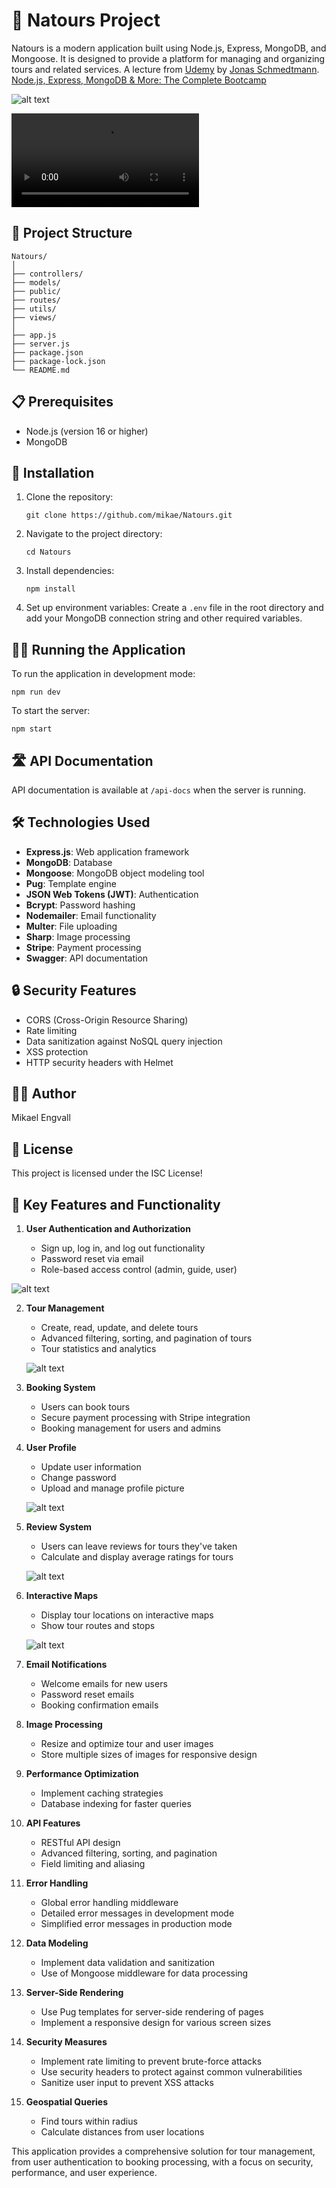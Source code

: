 # 🌄 Natours Project

Natours is a modern application built using Node.js, Express, MongoDB, and Mongoose. It is designed to provide a platform for managing and organizing tours and related services.
A lecture from [Udemy](https://www.udemy.com/) by [Jonas Schmedtmann](https://jonas.io/).
[Node.js, Express, MongoDB & More: The Complete Bootcamp](https://www.udemy.com/course/nodejs-express-mongodb-bootcamp/?couponCode=ST12MT122624)

![alt text](image-1.png)

<video controls src="20241226-0203-40.2335914.mp4" title="Title"></video>

## 📁 Project Structure

```
Natours/
│
├── controllers/
├── models/
├── public/
├── routes/
├── utils/
├── views/
│
├── app.js
├── server.js
├── package.json
├── package-lock.json
└── README.md
```

## 📋 Prerequisites

- Node.js (version 16 or higher)
- MongoDB

## 🚀 Installation

1. Clone the repository:

   ```
   git clone https://github.com/mikae/Natours.git
   ```

2. Navigate to the project directory:

   ```
   cd Natours
   ```

3. Install dependencies:

   ```
   npm install
   ```

4. Set up environment variables:
   Create a `.env` file in the root directory and add your MongoDB connection string and other required variables.

## 🏃‍♂️ Running the Application

To run the application in development mode:

```
npm run dev
```

To start the server:

```
npm start
```

## 🛣️ API Documentation

API documentation is available at `/api-docs` when the server is running.

## 🛠️ Technologies Used

- **Express.js**: Web application framework
- **MongoDB**: Database
- **Mongoose**: MongoDB object modeling tool
- **Pug**: Template engine
- **JSON Web Tokens (JWT)**: Authentication
- **Bcrypt**: Password hashing
- **Nodemailer**: Email functionality
- **Multer**: File uploading
- **Sharp**: Image processing
- **Stripe**: Payment processing
- **Swagger**: API documentation

## 🔒 Security Features

- CORS (Cross-Origin Resource Sharing)
- Rate limiting
- Data sanitization against NoSQL query injection
- XSS protection
- HTTP security headers with Helmet

## 👨‍💻 Author

Mikael Engvall

## 📄 License

This project is licensed under the ISC License!

## 🌟 Key Features and Functionality

1. **User Authentication and Authorization**

   - Sign up, log in, and log out functionality
   - Password reset via email
   - Role-based access control (admin, guide, user)

![alt text](image-3.png)

2. **Tour Management**

   - Create, read, update, and delete tours
   - Advanced filtering, sorting, and pagination of tours
   - Tour statistics and analytics

   ![alt text](image-4.png)

3) **Booking System**

   - Users can book tours
   - Secure payment processing with Stripe integration
   - Booking management for users and admins

4) **User Profile**

   - Update user information
   - Change password
   - Upload and manage profile picture

   ![alt text](image-5.png)

5. **Review System**

   - Users can leave reviews for tours they've taken
   - Calculate and display average ratings for tours

   ![alt text](image-6.png)

6. **Interactive Maps**

   - Display tour locations on interactive maps
   - Show tour routes and stops

   ![alt text](image-7.png)

7. **Email Notifications**

   - Welcome emails for new users
   - Password reset emails
   - Booking confirmation emails

8. **Image Processing**

   - Resize and optimize tour and user images
   - Store multiple sizes of images for responsive design

9. **Performance Optimization**

   - Implement caching strategies
   - Database indexing for faster queries

10. **API Features**

    - RESTful API design
    - Advanced filtering, sorting, and pagination
    - Field limiting and aliasing

11. **Error Handling**

    - Global error handling middleware
    - Detailed error messages in development mode
    - Simplified error messages in production mode

12. **Data Modeling**

    - Implement data validation and sanitization
    - Use of Mongoose middleware for data processing

13. **Server-Side Rendering**

    - Use Pug templates for server-side rendering of pages
    - Implement a responsive design for various screen sizes

14. **Security Measures**

    - Implement rate limiting to prevent brute-force attacks
    - Use security headers to protect against common vulnerabilities
    - Sanitize user input to prevent XSS attacks

15. **Geospatial Queries**
    - Find tours within radius
    - Calculate distances from user locations

This application provides a comprehensive solution for tour management, from user authentication to booking processing, with a focus on security, performance, and user experience.
